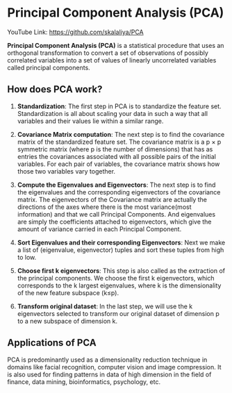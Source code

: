# Principal Component Analysis (PCA)

YouTube Link: https://github.com/skalaliya/PCA

**Principal Component Analysis (PCA)** is a statistical procedure that uses an orthogonal transformation to convert a set of observations of possibly correlated variables into a set of values of linearly uncorrelated variables called principal components.

## How does PCA work?

1. **Standardization**: The first step in PCA is to standardize the feature set. Standardization is all about scaling your data in such a way that all variables and their values lie within a similar range.

2. **Covariance Matrix computation**: The next step is to find the covariance matrix of the standardized feature set. The covariance matrix is a p × p symmetric matrix (where p is the number of dimensions) that has as entries the covariances associated with all possible pairs of the initial variables. For each pair of variables, the covariance matrix shows how those two variables vary together.

3. **Compute the Eigenvalues and Eigenvectors**: The next step is to find the eigenvalues and the corresponding eigenvectors of the covariance matrix. The eigenvectors of the Covariance matrix are actually the directions of the axes where there is the most variance(most information) and that we call Principal Components. And eigenvalues are simply the coefficients attached to eigenvectors, which give the amount of variance carried in each Principal Component.

4. **Sort Eigenvalues and their corresponding Eigenvectors**: Next we make a list of (eigenvalue, eigenvector) tuples and sort these tuples from high to low.

5. **Choose first k eigenvectors**: This step is also called as the extraction of the principal components. We choose the first k eigenvectors, which corresponds to the k largest eigenvalues, where k is the dimensionality of the new feature subspace (k≤p).

6. **Transform original dataset**: In the last step, we will use the k eigenvectors selected to transform our original dataset of dimension p to a new subspace of dimension k.

## Applications of PCA

PCA is predominantly used as a dimensionality reduction technique in domains like facial recognition, computer vision and image compression. It is also used for finding patterns in data of high dimension in the field of finance, data mining, bioinformatics, psychology, etc.
